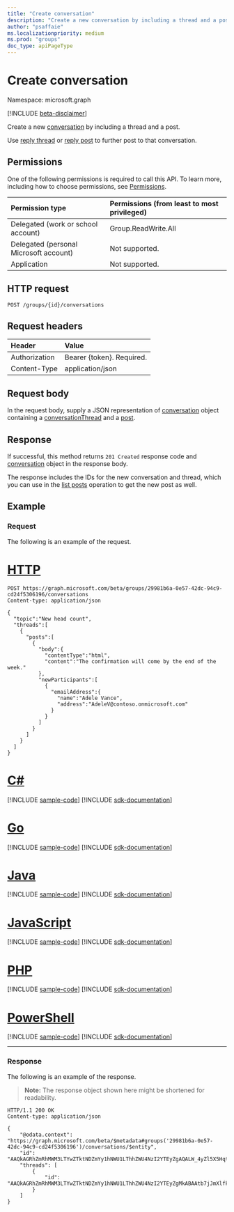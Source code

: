 ```yaml
---
title: "Create conversation"
description: "Create a new conversation by including a thread and a post. "
author: "psaffaie"
ms.localizationpriority: medium
ms.prod: "groups"
doc_type: apiPageType
---
```


# Create conversation

Namespace: microsoft.graph

[!INCLUDE [beta-disclaimer](../../includes/beta-disclaimer.md)]

Create a new [conversation](../resources/conversation.md) by including a thread and a post.

Use [reply thread](conversationthread-reply.md) or [reply post](post-reply.md) to further post to that conversation.

## Permissions

One of the following permissions is required to call this API. To learn more, including how to choose permissions, see [Permissions](/graph/permissions-reference).

| Permission type                        | Permissions (from least to most privileged) |
| :------------------------------------- | :------------------------------------------ |
| Delegated (work or school account)     | Group.ReadWrite.All                         |
| Delegated (personal Microsoft account) | Not supported.                              |
| Application                            | Not supported.                              |

## HTTP request

<!-- { "blockType": "ignored" } -->

```http
POST /groups/{id}/conversations
```

## Request headers

| Header        | Value                     |
| :------------ | :------------------------ |
| Authorization | Bearer {token}. Required. |
| Content-Type  | application/json          |

## Request body

In the request body, supply a JSON representation of [conversation](../resources/conversation.md) object containing a [conversationThread](../resources/conversationthread.md) and a [post](../resources/post.md).

## Response

If successful, this method returns `201 Created` response code and [conversation](../resources/conversation.md) object in the response body.

The response includes the IDs for the new conversation and thread, which you can use in the
[list posts](conversationthread-list-posts.md) operation to get the new post as well.

## Example

### Request

The following is an example of the request.

# [HTTP](#tab/http)

<!-- {
  "blockType": "request",
  "name": "create_conversation_from_group"
}-->

```http
POST https://graph.microsoft.com/beta/groups/29981b6a-0e57-42dc-94c9-cd24f5306196/conversations
Content-type: application/json

{
  "topic":"New head count",
  "threads":[
    {
      "posts":[
        {
          "body":{
            "contentType":"html",
            "content":"The confirmation will come by the end of the week."
          },
          "newParticipants":[
            {
              "emailAddress":{
                "name":"Adele Vance",
                "address":"AdeleV@contoso.onmicrosoft.com"
              }
            }
          ]
        }
      ]
    }
  ]
}
```

# [C#](#tab/csharp)
[!INCLUDE [sample-code](../includes/snippets/csharp/create-conversation-from-group-csharp-snippets.md)]
[!INCLUDE [sdk-documentation](../includes/snippets/snippets-sdk-documentation-link.md)]

# [Go](#tab/go)
[!INCLUDE [sample-code](../includes/snippets/go/create-conversation-from-group-go-snippets.md)]
[!INCLUDE [sdk-documentation](../includes/snippets/snippets-sdk-documentation-link.md)]

# [Java](#tab/java)
[!INCLUDE [sample-code](../includes/snippets/java/create-conversation-from-group-java-snippets.md)]
[!INCLUDE [sdk-documentation](../includes/snippets/snippets-sdk-documentation-link.md)]

# [JavaScript](#tab/javascript)
[!INCLUDE [sample-code](../includes/snippets/javascript/create-conversation-from-group-javascript-snippets.md)]
[!INCLUDE [sdk-documentation](../includes/snippets/snippets-sdk-documentation-link.md)]

# [PHP](#tab/php)
[!INCLUDE [sample-code](../includes/snippets/php/create-conversation-from-group-php-snippets.md)]
[!INCLUDE [sdk-documentation](../includes/snippets/snippets-sdk-documentation-link.md)]

# [PowerShell](#tab/powershell)
[!INCLUDE [sample-code](../includes/snippets/powershell/create-conversation-from-group-powershell-snippets.md)]
[!INCLUDE [sdk-documentation](../includes/snippets/snippets-sdk-documentation-link.md)]

---

### Response

The following is an example of the response.

> **Note:** The response object shown here might be shortened for readability.

<!-- {
  "blockType": "response",
  "truncated": true,
  "@odata.type": "microsoft.graph.conversation"
} -->

```http
HTTP/1.1 200 OK
Content-type: application/json

{
    "@odata.context": "https://graph.microsoft.com/beta/$metadata#groups('29981b6a-0e57-42dc-94c9-cd24f5306196')/conversations/$entity",
    "id": "AAQkAGRhZmRhMWM3LTYwZTktNDZmYy1hNWU1LThhZWU4NzI2YTEyZgAQALW_4yZl5X5HqtIFyIQHmJs=",
    "threads": [
        {
            "id": "AAQkAGRhZmRhMWM3LTYwZTktNDZmYy1hNWU1LThhZWU4NzI2YTEyZgMkABAAtb7jJmXlfkeq0gXIhAeYmxAAtb7jJmXlfkeq0gXIhAeYmw=="
        }
    ]
}
```

<!-- uuid: 8fcb5dbc-d5aa-4681-8e31-b001d5168d79
2015-10-25 14:57:30 UTC -->
<!--
{
  "type": "#page.annotation",
  "description": "Create Conversation",
  "keywords": "",
  "section": "documentation",
  "tocPath": "",
  "suppressions": [
  ]
}
-->

